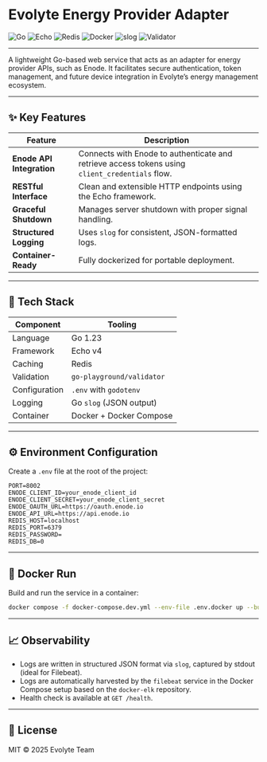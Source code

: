 # Evolyte Energy Provider Adapter

![Go](https://img.shields.io/badge/Go-1.23-blue?logo=go&logoColor=white)
![Echo](https://img.shields.io/badge/Echo_Framework-Web-blue?logo=go)
![Redis](https://img.shields.io/badge/Redis-Cache-DC382D?logo=redis&logoColor=white)
![Docker](https://img.shields.io/badge/Docker-Container-2496ED?logo=docker)
![slog](https://img.shields.io/badge/Logging-slog-lightgrey)
![Validator](https://img.shields.io/badge/Validation-go--playground%2Fvalidator-green)

---

A lightweight Go-based web service that acts as an adapter for energy provider APIs, such as Enode. It facilitates secure authentication, token management, and future device integration in Evolyte’s energy management ecosystem.

---

## ✨ Key Features

| Feature                    | Description |
|----------------------------|-------------|
| **Enode API Integration**  | Connects with Enode to authenticate and retrieve access tokens using `client_credentials` flow. |
| **RESTful Interface**      | Clean and extensible HTTP endpoints using the Echo framework. |
| **Graceful Shutdown**      | Manages server shutdown with proper signal handling. |
| **Structured Logging**     | Uses `slog` for consistent, JSON-formatted logs. |
| **Container-Ready**        | Fully dockerized for portable deployment. |

---

## 🧱 Tech Stack

| Component     | Tooling                     |
|---------------|-----------------------------|
| Language      | Go 1.23                     |
| Framework     | Echo v4                     |
| Caching       | Redis                       |
| Validation    | `go-playground/validator`   |
| Configuration | `.env` with `godotenv`      |
| Logging       | Go `slog` (JSON output)     |
| Container     | Docker + Docker Compose     |

---

## ⚙️ Environment Configuration

Create a `.env` file at the root of the project:

```env
PORT=8002
ENODE_CLIENT_ID=your_enode_client_id
ENODE_CLIENT_SECRET=your_enode_client_secret
ENODE_OAUTH_URL=https://oauth.enode.io
ENODE_API_URL=https://api.enode.io
REDIS_HOST=localhost
REDIS_PORT=6379
REDIS_PASSWORD=
REDIS_DB=0
```

---

## 🐳 Docker Run

Build and run the service in a container:

```bash
docker compose -f docker-compose.dev.yml --env-file .env.docker up --build
```

---

## 📈 Observability

- Logs are written in structured JSON format via `slog`, captured by stdout (ideal for Filebeat).
- Logs are automatically harvested by the `filebeat` service in the Docker Compose setup based on the `docker-elk` repository.
- Health check is available at `GET /health`.

---


## 📄 License

MIT © 2025 Evolyte Team